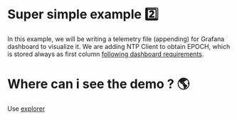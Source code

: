 # Super simple example 2️⃣

In this example, we will be writing a telemetry file (appending) for Grafana dashboard to visualize it.
We are adding NTP Client to obtain EPOCH, which is stored always as first column [following dashboard requirements](https://github.com/invpe/GridShell/blob/main/Documentation/Tutorials/Explorer.md).

# Where can i see the demo ? 🌎
Use [explorer](https://gridshell.grafana.net/d/cf9d5f97-9f02-488a-b49a-28409bdc1593/your-telemetry?orgId=1)


